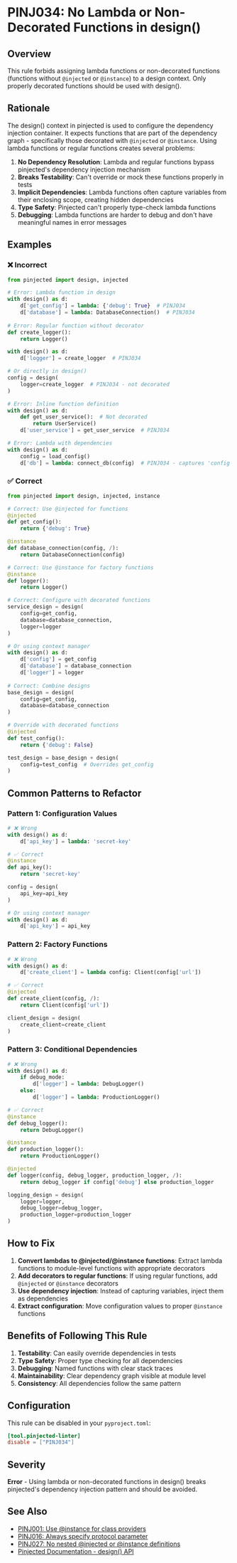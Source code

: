 # PINJ034: No Lambda or Non-Decorated Functions in design()

## Overview

This rule forbids assigning lambda functions or non-decorated functions (functions without `@injected` or `@instance`) to a design context. Only properly decorated functions should be used with design().

## Rationale

The design() context in pinjected is used to configure the dependency injection container. It expects functions that are part of the dependency graph - specifically those decorated with `@injected` or `@instance`. Using lambda functions or regular functions creates several problems:

1. **No Dependency Resolution**: Lambda and regular functions bypass pinjected's dependency injection mechanism
2. **Breaks Testability**: Can't override or mock these functions properly in tests
3. **Implicit Dependencies**: Lambda functions often capture variables from their enclosing scope, creating hidden dependencies
4. **Type Safety**: Pinjected can't properly type-check lambda functions
5. **Debugging**: Lambda functions are harder to debug and don't have meaningful names in error messages

## Examples

### ❌ Incorrect

```python
from pinjected import design, injected

# Error: Lambda function in design  
with design() as d:
    d['get_config'] = lambda: {'debug': True}  # PINJ034
    d['database'] = lambda: DatabaseConnection()  # PINJ034
    
# Error: Regular function without decorator
def create_logger():
    return Logger()

with design() as d:
    d['logger'] = create_logger  # PINJ034

# Or directly in design()
config = design(
    logger=create_logger  # PINJ034 - not decorated
)

# Error: Inline function definition
with design() as d:
    def get_user_service():  # Not decorated
        return UserService()
    d['user_service'] = get_user_service  # PINJ034

# Error: Lambda with dependencies
with design() as d:
    config = load_config()
    d['db'] = lambda: connect_db(config)  # PINJ034 - captures 'config'
```

### ✅ Correct

```python
from pinjected import design, injected, instance

# Correct: Use @injected for functions
@injected
def get_config():
    return {'debug': True}

@instance
def database_connection(config, /):
    return DatabaseConnection(config)

# Correct: Use @instance for factory functions
@instance
def logger():
    return Logger()

# Correct: Configure with decorated functions
service_design = design(
    config=get_config,
    database=database_connection,
    logger=logger
)

# Or using context manager
with design() as d:
    d['config'] = get_config
    d['database'] = database_connection  
    d['logger'] = logger
    
# Correct: Combine designs
base_design = design(
    config=get_config,
    database=database_connection
)

# Override with decorated functions  
@injected
def test_config():
    return {'debug': False}

test_design = base_design + design(
    config=test_config  # Overrides get_config
)
```

## Common Patterns to Refactor

### Pattern 1: Configuration Values
```python
# ❌ Wrong
with design() as d:
    d['api_key'] = lambda: 'secret-key'

# ✅ Correct
@instance
def api_key():
    return 'secret-key'

config = design(
    api_key=api_key
)

# Or using context manager
with design() as d:
    d['api_key'] = api_key
```

### Pattern 2: Factory Functions
```python
# ❌ Wrong
with design() as d:
    d['create_client'] = lambda config: Client(config['url'])

# ✅ Correct
@injected
def create_client(config, /):
    return Client(config['url'])

client_design = design(
    create_client=create_client
)
```

### Pattern 3: Conditional Dependencies
```python
# ❌ Wrong
with design() as d:
    if debug_mode:
        d['logger'] = lambda: DebugLogger()
    else:
        d['logger'] = lambda: ProductionLogger()

# ✅ Correct
@instance
def debug_logger():
    return DebugLogger()

@instance  
def production_logger():
    return ProductionLogger()

@injected
def logger(config, debug_logger, production_logger, /):
    return debug_logger if config['debug'] else production_logger

logging_design = design(
    logger=logger,
    debug_logger=debug_logger,
    production_logger=production_logger
)
```

## How to Fix

1. **Convert lambdas to @injected/@instance functions**: Extract lambda functions to module-level functions with appropriate decorators
2. **Add decorators to regular functions**: If using regular functions, add `@injected` or `@instance` decorators
3. **Use dependency injection**: Instead of capturing variables, inject them as dependencies
4. **Extract configuration**: Move configuration values to proper `@instance` functions

## Benefits of Following This Rule

1. **Testability**: Can easily override dependencies in tests
2. **Type Safety**: Proper type checking for all dependencies  
3. **Debugging**: Named functions with clear stack traces
4. **Maintainability**: Clear dependency graph visible at module level
5. **Consistency**: All dependencies follow the same pattern

## Configuration

This rule can be disabled in your `pyproject.toml`:

```toml
[tool.pinjected-linter]
disable = ["PINJ034"]
```

## Severity

**Error** - Using lambda or non-decorated functions in design() breaks pinjected's dependency injection pattern and should be avoided.

## See Also

- [PINJ001: Use @instance for class providers](./pinj001_prefer_instance_for_class_providers.md)
- [PINJ016: Always specify protocol parameter](./pinj016_always_specify_protocol.md) 
- [PINJ027: No nested @injected or @instance definitions](./pinj027_no_nested_injected.md)
- [Pinjected Documentation - design() API](https://pinjected.readthedocs.io/en/latest/api/design/)